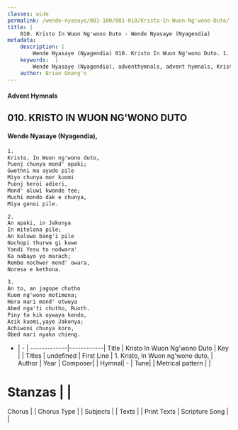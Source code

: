 ```yaml
---
classes: wide
permalink: /wende-nyasaye/001-100/001-010/Kristo-In-Wuon-Ng'wono-Duto/
title: |
    010. Kristo In Wuon Ng'wono Duto - Wende Nyasaye (Nyagendia)
metadata:
    description: |
        Wende Nyasaye (Nyagendia) 010. Kristo In Wuon Ng'wono Duto. 1. Kristo, In Wuon ng'wono duto, Puonj chunya mond' opaki; Gwethni ma ayudo pile Miyo chunya mor kuomi Puonj heroi adieri, Mond' aluwi kwonde tee; Muchi mondo dak e chunya, Miya genoi pile.  2. An apaki, in Jakonya In mitelona pile; An kaluwo bang'i pile Nachopi thurwa gi kuwe Yandi Yesu to nodwara' Ka nabayo yo marach; Rembe nochwer mond' owara, Noresa e kethona.  3. An to, an jagope chutho Kuom ng'wono motimona; Hera mari mond' otweya Abed nga'ti chutho, Ruoth. Piny to kik oywaya kendo, Asik kuomi,yaye Jakonya; Achiwoni chunya koro, Obed mari nyaka chieng.  
    keywords:  |
        Wende Nyasaye (Nyagendia), adventhymnals, advent hymnals, Kristo In Wuon Ng'wono Duto, 1. Kristo, In Wuon ng'wono duto,. 
    author: Brian Onang'o
---
```


#### Advent Hymnals
## 010. KRISTO IN WUON NG'WONO DUTO
####  Wende Nyasaye (Nyagendia),

```txt
1.
Kristo, In Wuon ng'wono duto,
Puonj chunya mond' opaki;
Gwethni ma ayudo pile
Miyo chunya mor kuomi
Puonj heroi adieri,
Mond' aluwi kwonde tee;
Muchi mondo dak e chunya,
Miya genoi pile.

2.
An apaki, in Jakonya
In mitelona pile;
An kaluwo bang'i pile
Nachopi thurwa gi kuwe
Yandi Yesu to nodwara'
Ka nabayo yo marach;
Rembe nochwer mond' owara,
Noresa e kethona.

3.
An to, an jagope chutho
Kuom ng'wono motimona;
Hera mari mond' otweya
Abed nga'ti chutho, Ruoth.
Piny to kik oywaya kendo,
Asik kuomi,yaye Jakonya;
Achiwoni chunya koro,
Obed mari nyaka chieng.


```

- |   -  |
-------------|------------|
Title | Kristo In Wuon Ng'wono Duto |
Key |  |
Titles | undefined |
First Line | 1. Kristo, In Wuon ng'wono duto, |
Author | 
Year | 
Composer| |
Hymnal|  - |
Tune|  |
Metrical pattern | |
# Stanzas |  |
Chorus |  |
Chorus Type |  |
Subjects | |
Texts |  |
Print Texts | 
Scripture Song |  |
    
